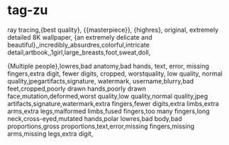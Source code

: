 # tag-zu
ray tracing,{best quality}, {{masterpiece}}, {highres}, original, extremely detailed 8K wallpaper, {an extremely delicate and beautiful},,incredibly_absurdres,colorful,intricate detail,artbook,,1girl,large_breasts,foot,sweat,doll,


{Multiple people},lowres,bad anatomy,bad hands, text, error, missing fingers,extra digit, fewer digits, cropped, worstquality, low quality, normal quality,jpegartifacts,signature, watermark, username,blurry,bad feet,cropped,poorly drawn hands,poorly drawn face,mutation,deformed,worst quality,low quality,normal quality,jpeg artifacts,signature,watermark,extra fingers,fewer digits,extra limbs,extra arms,extra legs,malformed limbs,fused fingers,too many fingers,long neck,cross-eyed,mutated hands,polar lowres,bad body,bad proportions,gross proportions,text,error,missing fingers,missing arms,missing legs,extra digit,
